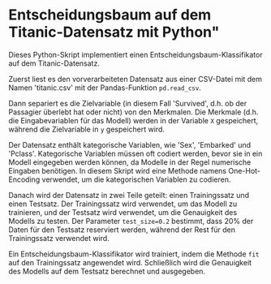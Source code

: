 # Entscheidungsbaum auf dem Titanic-Datensatz mit Python"

Dieses Python-Skript implementiert einen Entscheidungsbaum-Klassifikator auf dem Titanic-Datensatz. 

Zuerst liest es den vorverarbeiteten Datensatz aus einer CSV-Datei mit dem Namen 'titanic.csv' mit der Pandas-Funktion `pd.read_csv`. 

Dann separiert es die Zielvariable (in diesem Fall 'Survived', d.h. ob der Passagier überlebt hat oder nicht) von den Merkmalen. Die Merkmale (d.h. die Eingabevariablen für das Modell) werden in der Variable `X` gespeichert, während die Zielvariable in `y` gespeichert wird. 

Der Datensatz enthält kategorische Variablen, wie 'Sex', 'Embarked' und 'Pclass'. Kategorische Variablen müssen oft codiert werden, bevor sie in ein Modell eingegeben werden können, da Modelle in der Regel numerische Eingaben benötigen. In diesem Skript wird eine Methode namens One-Hot-Encoding verwendet, um die kategorischen Variablen zu codieren. 

Danach wird der Datensatz in zwei Teile geteilt: einen Trainingssatz und einen Testsatz. Der Trainingssatz wird verwendet, um das Modell zu trainieren, und der Testsatz wird verwendet, um die Genauigkeit des Modells zu testen. Der Parameter `test_size=0.2` bestimmt, dass 20% der Daten für den Testsatz reserviert werden, während der Rest für den Trainingssatz verwendet wird. 

Ein Entscheidungsbaum-Klassifikator wird trainiert, indem die Methode `fit` auf den Trainingssatz angewendet wird. Schließlich wird die Genauigkeit des Modells auf dem Testsatz berechnet und ausgegeben. 

